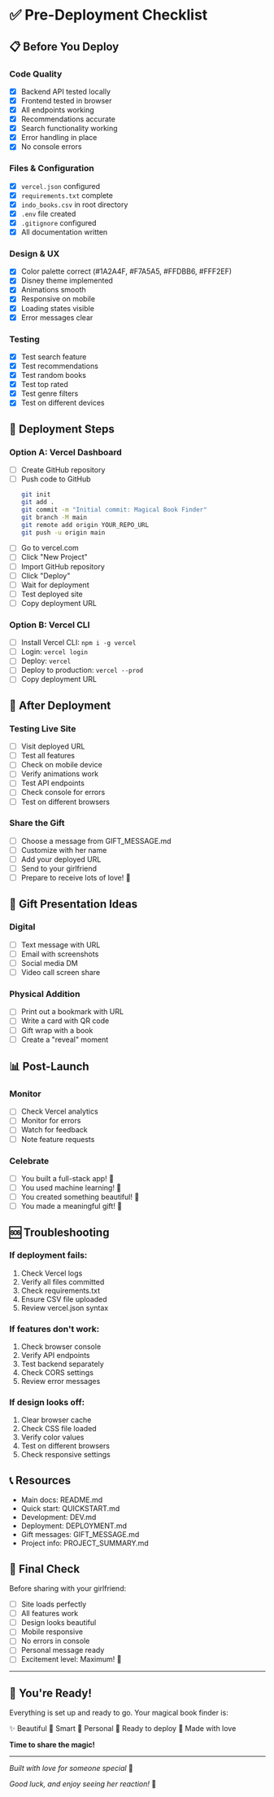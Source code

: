 # ✅ Pre-Deployment Checklist

## 📋 Before You Deploy

### Code Quality
- [x] Backend API tested locally
- [x] Frontend tested in browser
- [x] All endpoints working
- [x] Recommendations accurate
- [x] Search functionality working
- [x] Error handling in place
- [x] No console errors

### Files & Configuration
- [x] `vercel.json` configured
- [x] `requirements.txt` complete
- [x] `indo_books.csv` in root directory
- [x] `.env` file created
- [x] `.gitignore` configured
- [x] All documentation written

### Design & UX
- [x] Color palette correct (#1A2A4F, #F7A5A5, #FFDBB6, #FFF2EF)
- [x] Disney theme implemented
- [x] Animations smooth
- [x] Responsive on mobile
- [x] Loading states visible
- [x] Error messages clear

### Testing
- [x] Test search feature
- [x] Test recommendations
- [x] Test random books
- [x] Test top rated
- [x] Test genre filters
- [x] Test on different devices

## 🚀 Deployment Steps

### Option A: Vercel Dashboard
- [ ] Create GitHub repository
- [ ] Push code to GitHub
  ```bash
  git init
  git add .
  git commit -m "Initial commit: Magical Book Finder"
  git branch -M main
  git remote add origin YOUR_REPO_URL
  git push -u origin main
  ```
- [ ] Go to vercel.com
- [ ] Click "New Project"
- [ ] Import GitHub repository
- [ ] Click "Deploy"
- [ ] Wait for deployment
- [ ] Test deployed site
- [ ] Copy deployment URL

### Option B: Vercel CLI
- [ ] Install Vercel CLI: `npm i -g vercel`
- [ ] Login: `vercel login`
- [ ] Deploy: `vercel`
- [ ] Deploy to production: `vercel --prod`
- [ ] Copy deployment URL

## 💝 After Deployment

### Testing Live Site
- [ ] Visit deployed URL
- [ ] Test all features
- [ ] Check on mobile device
- [ ] Verify animations work
- [ ] Test API endpoints
- [ ] Check console for errors
- [ ] Test on different browsers

### Share the Gift
- [ ] Choose a message from GIFT_MESSAGE.md
- [ ] Customize with her name
- [ ] Add your deployed URL
- [ ] Send to your girlfriend
- [ ] Prepare to receive lots of love! 💖

## 🎁 Gift Presentation Ideas

### Digital
- [ ] Text message with URL
- [ ] Email with screenshots
- [ ] Social media DM
- [ ] Video call screen share

### Physical Addition
- [ ] Print out a bookmark with URL
- [ ] Write a card with QR code
- [ ] Gift wrap with a book
- [ ] Create a "reveal" moment

## 📊 Post-Launch

### Monitor
- [ ] Check Vercel analytics
- [ ] Monitor for errors
- [ ] Watch for feedback
- [ ] Note feature requests

### Celebrate
- [ ] You built a full-stack app! 🎉
- [ ] You used machine learning! 🧠
- [ ] You created something beautiful! 🎨
- [ ] You made a meaningful gift! 💖

## 🆘 Troubleshooting

### If deployment fails:
1. Check Vercel logs
2. Verify all files committed
3. Check requirements.txt
4. Ensure CSV file uploaded
5. Review vercel.json syntax

### If features don't work:
1. Check browser console
2. Verify API endpoints
3. Test backend separately
4. Check CORS settings
5. Review error messages

### If design looks off:
1. Clear browser cache
2. Check CSS file loaded
3. Verify color values
4. Test on different browsers
5. Check responsive settings

## 📞 Resources

- Main docs: README.md
- Quick start: QUICKSTART.md
- Development: DEV.md
- Deployment: DEPLOYMENT.md
- Gift messages: GIFT_MESSAGE.md
- Project info: PROJECT_SUMMARY.md

## 🎯 Final Check

Before sharing with your girlfriend:

- [ ] Site loads perfectly
- [ ] All features work
- [ ] Design looks beautiful
- [ ] Mobile responsive
- [ ] No errors in console
- [ ] Personal message ready
- [ ] Excitement level: Maximum! 🚀

---

## 🌟 You're Ready!

Everything is set up and ready to go. Your magical book finder is:

✨ Beautiful
🧠 Smart
💝 Personal
🚀 Ready to deploy
💖 Made with love

**Time to share the magic!**

---

*Built with love for someone special* 💖

*Good luck, and enjoy seeing her reaction!* 🎉
